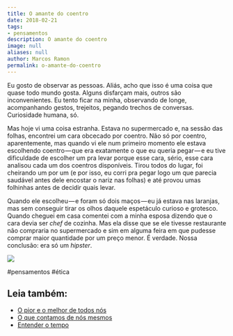 ```yaml
---
title: O amante do coentro
date: 2018-02-21
tags:
- pensamentos
description: O amante do coentro
image: null
aliases: null
author: Marcos Ramon
permalink: o-amante-do-coentro
---
```

Eu gosto de observar as pessoas. Aliás, acho que isso é uma coisa que quase todo mundo gosta. Alguns disfarçam mais, outros são inconvenientes. Eu tento ficar na minha, observando de longe, acompanhando gestos, trejeitos, pegando trechos de conversas. Curiosidade humana, só.

Mas hoje vi uma coisa estranha. Estava no supermercado e, na sessão das folhas, encontrei um cara obcecado por coentro. Não só por coentro, aparentemente, mas quando vi ele num primeiro momento ele estava escolhendo coentro — que era exatamente o que eu queria pegar — e eu tive dificuldade de escolher um pra levar porque esse cara, sério, esse cara analisou cada um dos coentros disponíveis. Tirou todos do lugar, foi cheirando um por um (e por isso, eu corri pra pegar logo um que parecia saudável antes dele encostar o nariz nas folhas) e até provou umas folhinhas antes de decidir quais levar.

Quando ele escolheu — e foram só dois maços — eu já estava nas laranjas, mas sem conseguir tirar os olhos daquele espetáculo curioso e grotesco. Quando cheguei em casa comentei com a minha esposa dizendo que o cara devia ser _chef_ de cozinha. Mas ela disse que se ele tivesse restaurante não compraria no supermercado e sim em alguma feira em que pudesse comprar maior quantidade por um preço menor. É verdade. Nossa conclusão: era só um _hipster_.

<img src="/assets/img/o-amante-do coentro-medium.jpg">


#pensamentos #ética<div class="leia-tambem" markdown="1">
## Leia também:

- <a href="/o-pior-e-o-melhor-de-todos-nos">O pior e o melhor de todos nós</a>
- <a href="/o-que-contamos-de-nos-mesmos">O que contamos de nós mesmos</a>
- <a href="/entender-o-tempo">Entender o tempo</a>
</div>